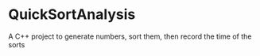 # QuickSortAnalysis
A C++ project to generate numbers, sort them, then record the time of the sorts
